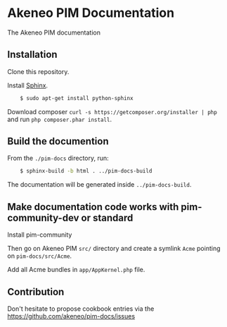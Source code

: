 Akeneo PIM Documentation
========================

The Akeneo PIM documentation

Installation
------------

Clone this repository.

Install [Sphinx](http://sphinx-doc.org/).
```bash
    $ sudo apt-get install python-sphinx
```

Download composer `curl -s https://getcomposer.org/installer | php` and run `php composer.phar install`.

Build the documention
---------------------

From the `./pim-docs` directory, run:

``` bash
    $ sphinx-build -b html . ../pim-docs-build
```

The documentation will be generated inside `../pim-docs-build`.

Make documentation code works with pim-community-dev or standard
----------------------------------------------------------------

Install pim-community

Then go on Akeneo PIM `src/` directory and create a symlink `Acme` pointing on `pim-docs/src/Acme`.

Add all Acme bundles in `app/AppKernel.php` file.

Contribution
------------

Don't hesitate to propose cookbook entries via the https://github.com/akeneo/pim-docs/issues
